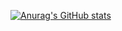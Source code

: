 [![Anurag's GitHub stats](https://github-readme-stats.vercel.app/api?username=landonpipkin97&hide=stars&title_color=#282a36)](https://github.com/anuraghazra/github-readme-stats)
